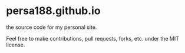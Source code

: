# persa188.github.io

the source code for my personal site.

Feel free to make contributions, pull requests, forks, etc. under the MIT license.
